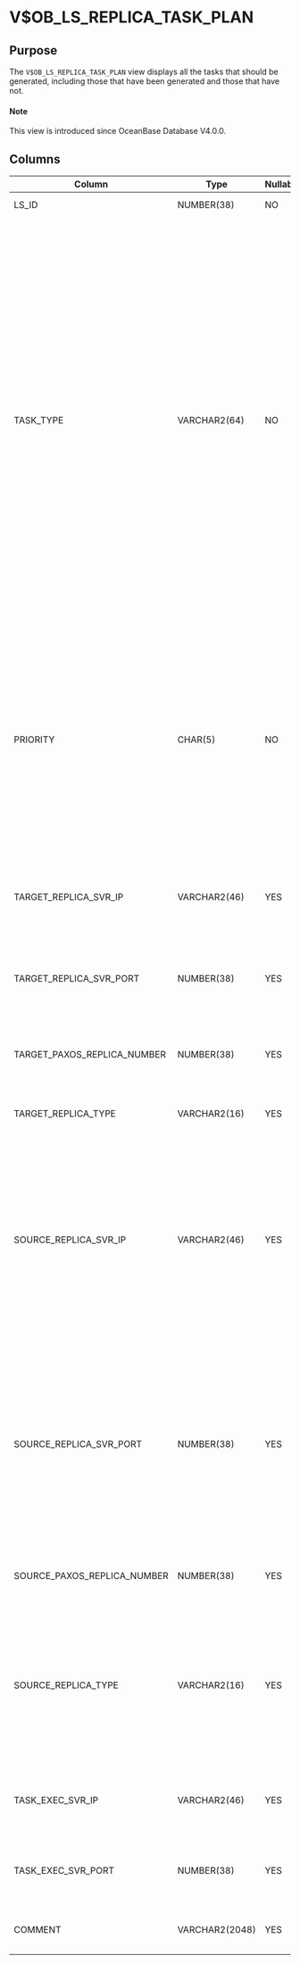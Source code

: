 # V$OB_LS_REPLICA_TASK_PLAN

## Purpose

The `V$OB_LS_REPLICA_TASK_PLAN` view displays all the tasks that should be generated, including those that have been generated and those that have not.

<main id="notice" type='explain'>
  <h4>Note</h4>
  <p>This view is introduced since OceanBase Database V4.0.0. </p>
</main>

## Columns

| Column | Type | Nullable? | Description |
|-------------------------|----------------|-----------------|------------------------------------|
| LS_ID | NUMBER(38) | NO | The ID of the log stream. |
| TASK_TYPE | VARCHAR2(64) | NO | The type of the task. Valid values:<ul><li>`MIGRATE REPLICA`: indicates a replica migration task.</li><li>`ADD REPLICA`: indicates a replica adding task.</li> <li>`REMOVE PAXOS REPLICA`: indicates a replica deletion task.</li> <li>`MODIFY PAXOS REPLICA NUMBER`: indicates a task that modifies the quorum of the Paxos group.</li></ul> |
| PRIORITY | CHAR(5) | NO | The priority of the task. Valid values:<ul><li>`LOW`: indicates a low-priority task. Only migration tasks can be of low priority.</li><li>`HIGH`: indicates a high-priority task.</li></ul> |
| TARGET_REPLICA_SVR_IP | VARCHAR2(46) | YES | The IP address of the server where the destination replica resides. |
| TARGET_REPLICA_SVR_PORT | NUMBER(38) | YES | The port number of the server where the destination replica resides. |
| TARGET_PAXOS_REPLICA_NUMBER | NUMBER(38) | YES | The quorum of the Paxos group for the destination replica. |
| TARGET_REPLICA_TYPE | VARCHAR2(16) | YES | The type of the destination replica. |
| SOURCE_REPLICA_SVR_IP | VARCHAR2(46) | YES | The IP address of the server where the source replica resides.</br>For tasks such as deleting replicas and modifying the quorum of the Paxos group, this column is invalid and is `NULL`.  |
| SOURCE_REPLICA_SVR_PORT | NUMBER(38) | YES | The port number of the server where the source replica resides.</br>For tasks such as deleting replicas and modifying the quorum of the Paxos group, this column is invalid and is `0`.  |
| SOURCE_PAXOS_REPLICA_NUMBER | NUMBER(38) | YES | The quorum of the Paxos group for the source replica. |
| SOURCE_REPLICA_TYPE | VARCHAR2(16) | YES | The type of the source replica.</br>For tasks such as deleting replicas and modifying the quorum of the Paxos group, this column is invalid and is `NULL`.  |
| TASK_EXEC_SVR_IP | VARCHAR2(46) | YES | The IP address of the server where the task is executed. |
| TASK_EXEC_SVR_PORT | NUMBER(38) | YES | The port number of the server where the task is executed. |
| COMMENT | VARCHAR2(2048) | YES | The reason why the task was generated. |
